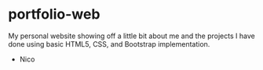 # portfolio-web
My personal website showing off a little bit about me and the projects I have done using basic HTML5, CSS, and Bootstrap implementation.
- Nico
